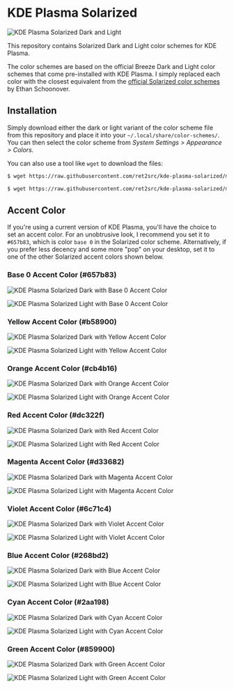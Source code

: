 # KDE Plasma Solarized

![KDE Plasma Solarized Dark and Light](screenshots/kde_plasma_solarized.png)

This repository contains Solarized Dark and Light color schemes for KDE Plasma.

The color schemes are based on the official Breeze Dark and Light color schemes that come pre-installed with KDE Plasma.
I simply replaced each color with the closest equivalent from the [official Solarized color schemes](https://ethanschoonover.com/solarized/) by Ethan Schoonover.

## Installation

Simply download either the dark or light variant of the color scheme file from this repository and place it into your `~/.local/share/color-schemes/`.
You can then select the color scheme from _System Settings > Appearance > Colors_.

You can also use a tool like `wget` to download the files:

``` bash
$ wget https://raw.githubusercontent.com/ret2src/kde-plasma-solarized/main/BreezeSolarizedDark.colors -O ~/.local/share/color-schemes/BreezeSolarizedDark.colors

$ wget https://raw.githubusercontent.com/ret2src/kde-plasma-solarized/main/BreezeSolarizedLight.colors -O ~/.local/share/color-schemes/BreezeSolarizedDark.colors
```

## Accent Color

If you're using a current version of KDE Plasma, you'll have the choice to set an accent color.
For an unobtrusive look, I recommend you set it to `#657b83`, which is color `base 0` in the Solarized color scheme.
Alternatively, if you prefer less decency and some more "pop" on your desktop, set it to one of the other Solarized accent colors shown below.

### Base 0 Accent Color (#657b83)

![KDE Plasma Solarized Dark with Base 0 Accent Color](screenshots/kde_plasma_solarized_dark_base0.png)

![KDE Plasma Solarized Light with Base 0 Accent Color](screenshots/kde_plasma_solarized_light_base0.png)

### Yellow Accent Color (#b58900)

![KDE Plasma Solarized Dark with Yellow Accent Color](screenshots/kde_plasma_solarized_dark_yellow.png)

![KDE Plasma Solarized Light with Yellow Accent Color](screenshots/kde_plasma_solarized_light_yellow.png)

### Orange Accent Color (#cb4b16)

![KDE Plasma Solarized Dark with Orange Accent Color](screenshots/kde_plasma_solarized_dark_orange.png)

![KDE Plasma Solarized Light with Orange Accent Color](screenshots/kde_plasma_solarized_light_orange.png)

### Red Accent Color (#dc322f)

![KDE Plasma Solarized Dark with Red Accent Color](screenshots/kde_plasma_solarized_dark_red.png)

![KDE Plasma Solarized Light with Red Accent Color](screenshots/kde_plasma_solarized_light_red.png)

### Magenta Accent Color (#d33682)

![KDE Plasma Solarized Dark with Magenta Accent Color](screenshots/kde_plasma_solarized_dark_magenta.png)

![KDE Plasma Solarized Light with Magenta Accent Color](screenshots/kde_plasma_solarized_light_magenta.png)

### Violet Accent Color (#6c71c4)

![KDE Plasma Solarized Dark with Violet Accent Color](screenshots/kde_plasma_solarized_dark_violet.png)

![KDE Plasma Solarized Light with Violet Accent Color](screenshots/kde_plasma_solarized_light_violet.png)

### Blue Accent Color (#268bd2)

![KDE Plasma Solarized Dark with Blue Accent Color](screenshots/kde_plasma_solarized_dark_blue.png)

![KDE Plasma Solarized Light with Blue Accent Color](screenshots/kde_plasma_solarized_light_blue.png)


### Cyan Accent Color (#2aa198)

![KDE Plasma Solarized Dark with Cyan Accent Color](screenshots/kde_plasma_solarized_dark_cyan.png)

![KDE Plasma Solarized Light with Cyan Accent Color](screenshots/kde_plasma_solarized_light_cyan.png)


### Green Accent Color (#859900)

![KDE Plasma Solarized Dark with Green Accent Color](screenshots/kde_plasma_solarized_dark_green.png)

![KDE Plasma Solarized Light with Green Accent Color](screenshots/kde_plasma_solarized_light_green.png)
